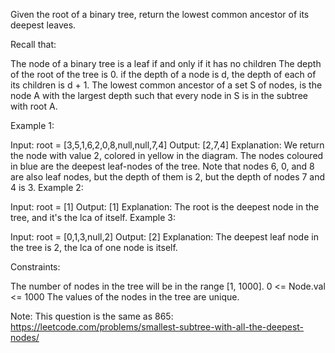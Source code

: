 Given the root of a binary tree, return the lowest common ancestor of its deepest leaves.

Recall that:

The node of a binary tree is a leaf if and only if it has no children
The depth of the root of the tree is 0. if the depth of a node is d, the depth of each of its children is d + 1.
The lowest common ancestor of a set S of nodes, is the node A with the largest depth such that every node in S is in the subtree with root A.
 

Example 1:


Input: root = [3,5,1,6,2,0,8,null,null,7,4]
Output: [2,7,4]
Explanation: We return the node with value 2, colored in yellow in the diagram.
The nodes coloured in blue are the deepest leaf-nodes of the tree.
Note that nodes 6, 0, and 8 are also leaf nodes, but the depth of them is 2, but the depth of nodes 7 and 4 is 3.
Example 2:

Input: root = [1]
Output: [1]
Explanation: The root is the deepest node in the tree, and it's the lca of itself.
Example 3:

Input: root = [0,1,3,null,2]
Output: [2]
Explanation: The deepest leaf node in the tree is 2, the lca of one node is itself.
 

Constraints:

The number of nodes in the tree will be in the range [1, 1000].
0 <= Node.val <= 1000
The values of the nodes in the tree are unique.
 

Note: This question is the same as 865: https://leetcode.com/problems/smallest-subtree-with-all-the-deepest-nodes/